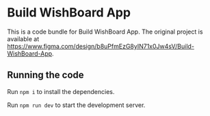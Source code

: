 
  # Build WishBoard App

  This is a code bundle for Build WishBoard App. The original project is available at https://www.figma.com/design/b8uPfmEzG8yIN71x0Jw4sV/Build-WishBoard-App.

  ## Running the code

  Run `npm i` to install the dependencies.

  Run `npm run dev` to start the development server.
  